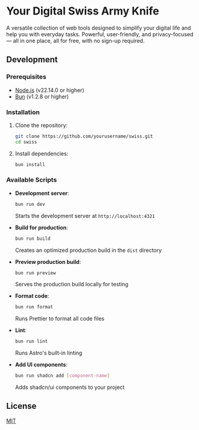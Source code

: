# Your Digital Swiss Army Knife

A versatile collection of web tools designed to simplify your digital life and help you with everyday tasks. Powerful, user-friendly, and privacy-focused — all in one place, all for free, with no sign-up required.

## Development

### Prerequisites

- [Node.js](https://nodejs.org) (v22.14.0 or higher)
- [Bun](https://bun.sh) (v1.2.8 or higher)

### Installation

1. Clone the repository:

    ```bash
    git clone https://github.com/yourusername/swiss.git
    cd swiss
    ```

2. Install dependencies:
    ```bash
    bun install
    ```

### Available Scripts

- **Development server**:

    ```bash
    bun run dev
    ```

    Starts the development server at `http://localhost:4321`

- **Build for production**:

    ```bash
    bun run build
    ```

    Creates an optimized production build in the `dist` directory

- **Preview production build**:

    ```bash
    bun run preview
    ```

    Serves the production build locally for testing

- **Format code**:

    ```bash
    bun run format
    ```

    Runs Prettier to format all code files

- **Lint**:

    ```bash
    bun run lint
    ```

    Runs Astro's built-in linting

- **Add UI components**:
    ```bash
    bun run shadcn add [component-name]
    ```
    Adds shadcn/ui components to your project

## License

[MIT](LICENSE)
